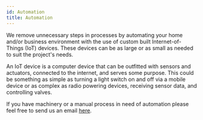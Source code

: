 ```yaml
---
id: Automation
title: Automation
---
```


We remove unnecessary steps in processes by automating your home and/or business environment with the use of custom built Internet-of-Things (IoT) devices. These devices can be as large or as small as needed to suit the project's needs.

An IoT device is a computer device that can be outfitted with sensors and actuators, connected to the internet, and serves some purpose. This could be something as simple as turning a light switch on and off via a mobile device or as complex as radio powering devices, receiving sensor data, and controlling valves. 

If you have machinery or a manual process in need of automation please feel free to send us an email [here](mailto:luke@automatedtechnicalsolutions.com).
